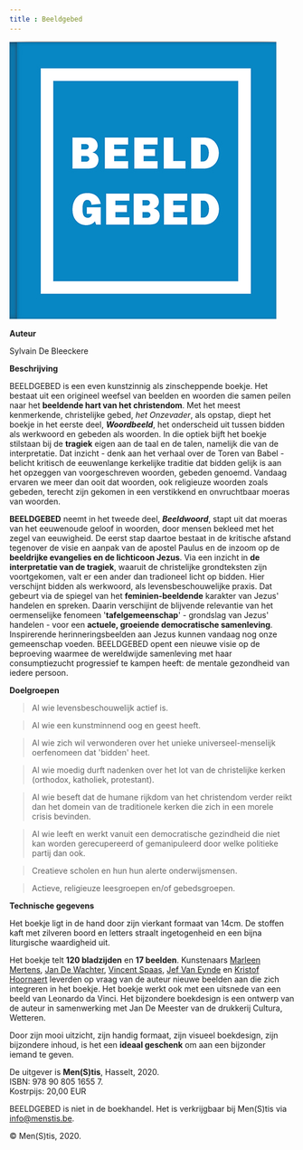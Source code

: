```yaml
---
title : Beeldgebed
---
```



![](./bg.jpg)

**Auteur**

Sylvain De Bleeckere

**Beschrijving**

BEELDGEBED is een even kunstzinnig als zinscheppende boekje. Het bestaat uit een origineel weefsel van beelden en woorden die samen peilen naar het **beeldende hart van het christendom**.
Met het meest kenmerkende, christelijke gebed, _het Onzevader_, als opstap, diept het boekje in het eerste deel, _**Woordbeeld**_, het onderscheid uit tussen bidden als werkwoord en gebeden als woorden. In die optiek bijft het boekje stilstaan bij de **tragiek** eigen aan de taal en de talen, namelijk die van de interpretatie. Dat inzicht - denk aan het verhaal over de Toren van Babel - belicht kritisch de eeuwenlange kerkelijke traditie dat bidden gelijk is aan het opzeggen van voorgeschreven woorden, gebeden genoemd. Vandaag ervaren we meer dan ooit dat woorden, ook religieuze woorden zoals gebeden, terecht zijn gekomen in een verstikkend en onvruchtbaar moeras van woorden.

**BEELDGEBED** neemt in het tweede deel, _**Beeldwoord**_, stapt uit dat moeras van het eeuwenoude geloof in woorden, door mensen bekleed met het zegel van eeuwigheid. De eerst stap daartoe bestaat in de kritische afstand tegenover  de visie en aanpak van de apostel Paulus en de inzoom op de **beeldrijke evangelies en de lichticoon Jezus**. Via een inzicht in **de interpretatie van de tragiek**, waaruit de christelijke grondteksten zijn voortgekomen, valt er een ander dan tradioneel licht op bidden. Hier verschijnt bidden als werkwoord, als levensbeschouwelijke praxis. Dat gebeurt via de spiegel van het **feminien-beeldende** karakter van Jezus' handelen en spreken. Daarin verschijint de blijvende relevantie van het oermenselijke fenomeen '**tafelgemeenschap**' - grondslag van Jezus' handelen - voor een **actuele, groeiende democratische samenleving**. Inspirerende herinneringsbeelden aan Jezus kunnen vandaag nog onze gemeenschap voeden. BEELDGEBED opent een nieuwe visie op de beproeving waarmee de wereldwijde samenleving met haar consumptiezucht progressief te kampen heeft: de mentale gezondheid van iedere persoon.

**Doelgroepen**

>Al wie levensbeschouwelijk actief is.

>Al wie een kunstminnend oog en geest heeft.

>Al wie zich wil verwonderen over het unieke universeel-menselijk oerfenomeen dat 'bidden' heet.

>Al wie moedig durft nadenken over het lot van de christelijke kerken (orthodox, katholiek, protestant).

>Al wie beseft dat de humane rijkdom van het christendom verder reikt dan het domein van de traditionele kerken die zich in een morele crisis bevinden.

>Al wie leeft en werkt vanuit een democratische gezindheid die niet kan worden gerecupereerd of gemanipuleerd door welke politieke partij dan ook.

>Creatieve scholen en hun hun alerte onderwijsmensen.

>Actieve, religieuze leesgroepen en/of gebedsgroepen.

**Technische gegevens**

Het boekje ligt in de hand door zijn vierkant formaat van 14cm. De stoffen kaft met zilveren boord en letters straalt ingetogenheid en een bijna liturgische waardigheid uit.<br>

Het boekje telt **120 bladzijden** en **17 beelden**. Kunstenaars [Marleen Mertens](http://www.marleen-mertens.be/), [Jan De Wachter](http://www.jandewachter.be/Intro), [Vincent Spaas](https://www.vincentspaas.com/), [Jef Van Eynde](http://www.jefvaneynde.be/) en [Kristof Hoornaert](https://www.kristofhoornaert.com/) leverden op vraag van de auteur nieuwe beelden aan die zich integreren in het boekje. Het boekje werkt ook met een uitsnede van een beeld van Leonardo da Vinci. Het bijzondere boekdesign is een ontwerp van de auteur in samenwerking met Jan De Meester van de drukkerij Cultura, Wetteren.<br> 

Door zijn mooi uitzicht, zijn handig formaat, zijn visueel boekdesign, zijn bijzondere inhoud, is het een **ideaal geschenk** om aan een bijzonder iemand te geven.
 
De uitgever is **Men(S)tis**, Hasselt, 2020.<br>
ISBN: 978 90 805 1655 7.<br>
Kostrpijs: 20,00 EUR<br>

BEELDGEBED is niet in de boekhandel. Het is verkrijgbaar bij Men(S)tis via info@menstis.be.<br> 

© Men(S)tis, 2020.